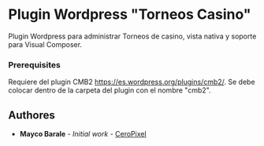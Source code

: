 # Plugin Wordpress "Torneos Casino"

Plugin Wordpress para administrar Torneos de casino, vista nativa y soporte para Visual Composer.

### Prerequisites

Requiere del plugin CMB2 https://es.wordpress.org/plugins/cmb2/.
Se debe colocar dentro de la carpeta del plugin con el nombre "cmb2".

## Authores

* **Mayco Barale** - *Initial work* - [CeroPixel](https://ceropixel.com.ar)
